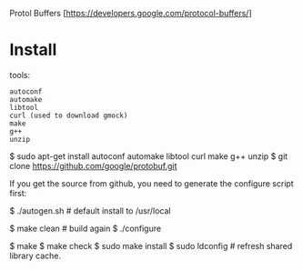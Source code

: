 Protol Buffers [https://developers.google.com/protocol-buffers/]

# Install

tools:

    autoconf
    automake
    libtool
    curl (used to download gmock)
    make
    g++
    unzip

$ sudo apt-get install autoconf automake libtool curl make g++ unzip
$ git clone https://github.com/google/protobuf.git

If you get the source from github, you need to generate the configure script first:

$ ./autogen.sh # default install to /usr/local

$ make clean # build again
$ ./configure 

$ make
$ make check
$ sudo make install
$ sudo ldconfig # refresh shared library cache.



